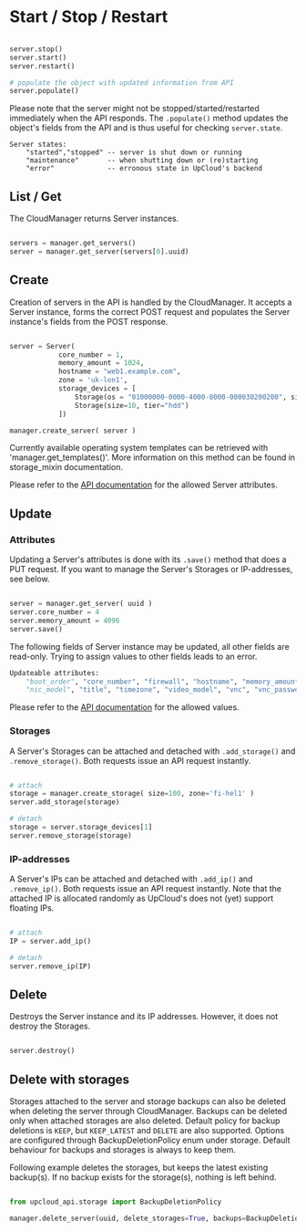 

# Start / Stop / Restart

```python

server.stop()
server.start()
server.restart()

# populate the object with updated information from API
server.populate()

```

Please note that the server might not be stopped/started/restarted immediately when the API responds. The `.populate()` method updates the object's fields from the API and is thus useful for checking `server.state`.

```
Server states:
	"started","stopped" -- server is shut down or running
	"maintenance" 		-- when shutting down or (re)starting
	"error" 			-- erronous state in UpCloud's backend
```



## List / Get

The CloudManager returns Server instances.

```python

servers = manager.get_servers()
server = manager.get_server(servers[0].uuid)

```

## Create

Creation of servers in the API is handled by the CloudManager. It accepts a Server instance, forms the correct POST request and populates the Server instance's fields from the POST response.

```python

server = Server(
			core_number = 1,
			memory_amount = 1024,
			hostname = "web1.example.com",
			zone = 'uk-lon1',
			storage_devices = [
				Storage(os = "01000000-0000-4000-8000-000030200200", size=10),
				Storage(size=10, tier="hdd")
			])

manager.create_server( server )

```

Currently available operating system templates can be retrieved with 'manager.get_templates()'. More information on this method can be found in storage_mixin documentation.

Please refer to the [API documentation](https://www.upcloud.com/static/downloads/upcloud-apidoc-1.1.1.pdf) for the allowed Server attributes.

## Update

### Attributes

Updating a Server's attributes is done with its `.save()` method that does a PUT request. If you want to manage the Server's Storages or IP-addresses, see below.

```python

server = manager.get_server( uuid )
server.core_number = 4
server.memory_amount = 4096
server.save()

```

The following fields of Server instance may be updated, all other fields are read-only. Trying to assign values to other fields leads to an error.

```python
Updateable attributes:
	"boot_order", "core_number", "firewall", "hostname", "memory_amount",
	"nic_model", "title", "timezone", "video_model", "vnc", "vnc_password"
```

Please refer to the [API documentation](https://www.upcloud.com/static/downloads/upcloud-apidoc-1.1.1.pdf) for the allowed values.

### Storages

A Server's Storages can be attached and detached with `.add_storage()` and `.remove_storage()`. Both requests issue an API request instantly.

```python

# attach
storage = manager.create_storage( size=100, zone='fi-hel1' )
server.add_storage(storage)

# detach
storage = server.storage_devices[1]
server.remove_storage(storage)

```

### IP-addresses

A Server's IPs can be attached and detached with `.add_ip()` and `.remove_ip()`. Both requests issue an API request instantly. Note that the attached IP is allocated randomly as UpCloud's does not (yet) support floating IPs.

```python

# attach
IP = server.add_ip()

# detach
server.remove_ip(IP)

```

## Delete

Destroys the Server instance and its IP addresses. However, it does not destroy the Storages.

```python

server.destroy()

```

## Delete with storages

Storages attached to the server and storage backups can also be deleted when deleting the server through CloudManager.
Backups can be deleted only when attached storages are also deleted. Default policy for backup deletions is
`KEEP`, but `KEEP_LATEST` and `DELETE` are also supported. Options are configured through BackupDeletionPolicy enum
under storage. Default behaviour for backups and storages is always to keep them.

Following example deletes the storages, but keeps the latest existing backup(s). If no backup exists for the storage(s),
nothing is left behind.

```python

from upcloud_api.storage import BackupDeletionPolicy

manager.delete_server(uuid, delete_storages=True, backups=BackupDeletionPolicy.KEEP_LATEST)

```

